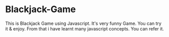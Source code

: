 # Blackjack-Game
This is Blackjack Game using Javascript. It's very funny Game.
You can try it & enjoy.
From that i have learnt many javascript concepts.
You can refer it.
